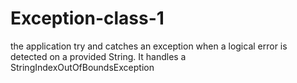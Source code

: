 # Exception-class-1
the application try and catches an exception when a logical error is detected on a provided String.  It handles a StringIndexOutOfBoundsException

